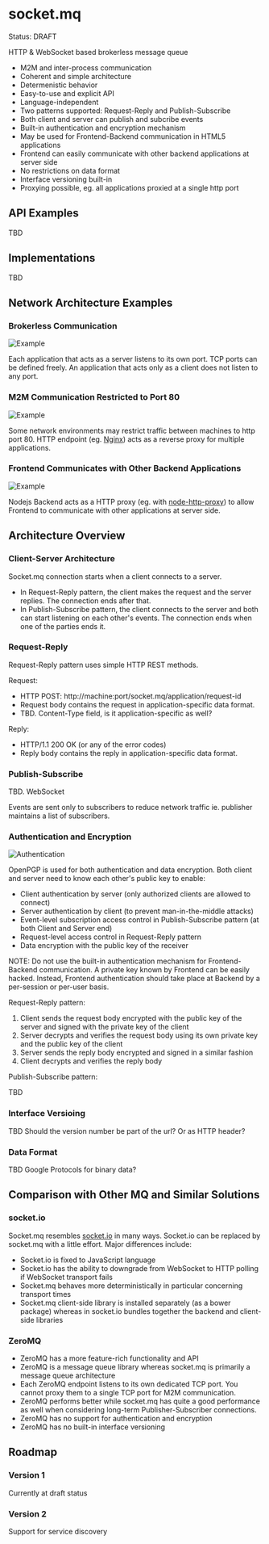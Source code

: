 # socket.mq
Status: DRAFT

HTTP &amp; WebSocket based brokerless message queue
* M2M and inter-process communication
* Coherent and simple architecture
* Determenistic behavior
* Easy-to-use and explicit API
* Language-independent
* Two patterns supported: Request-Reply and Publish-Subscribe
* Both client and server can publish and subcribe events
* Built-in authentication and encryption mechanism
* May be used for Frontend-Backend communication in HTML5 applications
* Frontend can easily communicate with other backend applications at server side
* No restrictions on data format
* Interface versioning built-in
* Proxying possible, eg. all applications proxied at a single http port

## API Examples
TBD

## Implementations
TBD

## Network Architecture Examples
### Brokerless Communication
![Example](http://www.gliffy.com/go/publish/image/7237141/L.png)

Each application that acts as a server listens to its own port. TCP ports can be defined freely. An application that acts only as a client does not listen to any port.

### M2M Communication Restricted to Port 80
![Example](http://www.gliffy.com/go/publish/image/7236917/L.png)

Some network environments may restrict traffic between machines to http port 80. HTTP endpoint (eg. [Nginx](http://nginx.org)) acts as a reverse proxy for multiple applications.

### Frontend Communicates with Other Backend Applications
![Example](http://www.gliffy.com/go/publish/image/7237101/L.png)

Nodejs Backend acts as a HTTP proxy (eg. with [node-http-proxy](https://github.com/nodejitsu/node-http-proxy)) to allow Frontend to communicate with other applications at server side.

## Architecture Overview

### Client-Server Architecture
Socket.mq connection starts when a client connects to a server.
* In Request-Reply pattern, the client makes the request and the server replies. The connection ends after that.
* In Publish-Subscribe pattern, the client connects to the server and both can start listening on each other's events. The connection ends when one of the parties ends it.

### Request-Reply
Request-Reply pattern uses simple HTTP REST methods.

Request:
* HTTP POST: http://machine:port/socket.mq/application/request-id
* Request body contains the request in application-specific data format.
* TBD. Content-Type field, is it application-specific as well?

Reply:
* HTTP/1.1 200 OK (or any of the error codes)
* Reply body contains the reply in application-specific data format.

### Publish-Subscribe
TBD. WebSocket

Events are sent only to subscribers to reduce network traffic ie. publisher maintains a list of subscribers.

### Authentication and Encryption
![Authentication](http://www.gliffy.com/go/publish/image/7292741/L.png)

OpenPGP is used for both authentication and data encryption. Both client and server need to know each other's public key to enable:
* Client authentication by server (only authorized clients are allowed to connect)
* Server authentication by client (to prevent man-in-the-middle attacks)
* Event-level subscription access control in Publish-Subscribe pattern (at both Client and Server end)
* Request-level access control in Request-Reply pattern
* Data encryption with the public key of the receiver

NOTE: Do not use the built-in authentication mechanism for Frontend-Backend communication. A private key known by Frontend can be easily hacked. Instead, Frontend authentication should take place at Backend by a per-session or per-user basis.

Request-Reply pattern:

1. Client sends the request body encrypted with the public key of the server and signed with the private key of the client
2. Server decrypts and verifies the request body using its own private key and the public key of the client
3. Server sends the reply body encrypted and signed in a similar fashion
4. Client decrypts and verifies the reply body

Publish-Subscribe pattern:

TBD

### Interface Versioing
TBD
Should the version number be part of the url? Or as HTTP header?

### Data Format
TBD
Google Protocols for binary data?

## Comparison with Other MQ and Similar Solutions

### socket.io
Socket.mq resembles [socket.io](http://socket.io) in many ways. Socket.io can be  replaced by socket.mq with a little effort. Major differences include:
* Socket.io is fixed to JavaScript language
* Socket.io has the ability to downgrade from WebSocket to HTTP polling if WebSocket transport fails
* Socket.mq behaves more deterministically in particular concerning transport times
* Socket.mq client-side library is installed separately (as a bower package) whereas in socket.io bundles together the backend and client-side libraries

### ZeroMQ
* ZeroMQ has a more feature-rich functionality and API
* ZeroMQ is a message queue library whereas socket.mq is primarily a message queue architecture
* Each ZeroMQ endpoint listens to its own dedicated TCP port. You cannot proxy them to a single TCP port for M2M communication.
* ZeroMQ performs better while socket.mq has quite a good performance as well when considering long-term Publisher-Subscriber connections.
* ZeroMQ has no support for authentication and encryption
* ZeroMQ has no built-in interface versioning

## Roadmap

### Version 1
Currently at draft status

### Version 2
Support for service discovery

